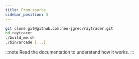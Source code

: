 ```yaml
---
title: From source
sidebar_position: 3
---
```


```bash
git clone git@github.com:neo-jgrec/raytracer.git
cd raytracer
./build_me.sh
./bin/arcade [...]
```


:::note
Read the documentation to understand how it works.
:::

